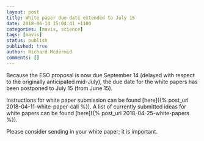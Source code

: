 ```yaml
---
layout: post
title: White paper due date extended to July 15
date: 2018-06-14 15:04:41 +1100
categories: [mavis, science]
tags: [mavis]
status: publish
published: true
author: Richard Mcdermid
comments: []
---
```


Because the ESO proposal is now due September 14 (delayed with respect to the originally anticipated mid-July), the due date for the white papers has been postponed to July 15 (from June 15). 

Instructions for white paper submission can be found [here]({% post_url 2018-04-11-white-paper-call %}). A list of currently submitted ideas for white papers can be found [here]({% post_url 2018-04-25-white-papers %}).

Please consider sending in your white paper; it is important.
